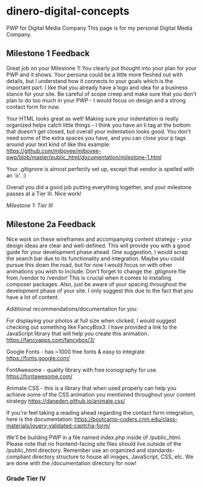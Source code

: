 # dinero-digital-concepts
PWP for Digital Media Company
This page is for my personal Digital Media Company.

## Milestone 1 Feedback
Great job on your Milestone 1! You clearly put thought into your plan for your PWP and it shows. Your persona could be a little more fleshed out with details, but I understand how it connects to your goals which is the important part. I like that you already have a logo and idea for a business stance for your site. Be careful of scope creep and make sure that you don't plan to do too much in your PWP - I would focus on design and a strong contact form for now.

Your HTML looks great as well! Making sure your indentation is really organized helps catch little things - I think you have an li tag at the bottom that doesn't get closed, but overall your indentation looks good. You don't need some of the extra spaces you have, and you can close your p tags around your text kind of like this example: https://github.com/mjbovee/mjbovee-pwp/blob/master/public_html/documentation/milestone-1.html

Your .gitignore is almost perfectly set up, except that vendor is spelled with an 'o'. :)

Overall you did a good job putting everything together, and your milestone passes at a Tier III. Nice work!

*Milestone 1: Tier III*

## Milestone 2a Feedback 
Nice work on these wireframes and accompanying content strategy - your design ideas are clear and well-defined. This will provide you with a good guide for your development phase ahead. One suggestion, I would scrap the search bar due to its functionality and integration. Maybe you could pursue this down the road, but for now I would focus on with other animations you wish to include. Don't forget to change the .gitignore file from /vendor to /vendor! This is crucial when it comes to installing composer packages. Also, just be aware of your spacing throughout the development phase of your site. I only suggest this due to the fact that you have a lot of content.

Additional recommendations/documentation for you:

For displaying your photos at full size when clicked, I would suggest checking out something like FancyBox3. I have provided a link to the JavaScript library that will help you create this animation.  https://fancyapps.com/fancybox/3/

Google Fonts - has ~1000 free fonts & easy to integrate https://fonts.google.com/

FontAwesome - quality library with free iconography for use.
https://fontawesome.com/

Animate CSS - this is a library that when used properly can help you achieve some of the CSS animation you mentioned throughout your content strategy
https://daneden.github.io/animate.css/

If you're feel taking a reading ahead regarding the contact form integration, here is the documentation:
https://bootcamp-coders.cnm.edu/class-materials/jquery-validated-captcha-form/

We'll be building PWP in a file named index.php inside of /public_html. Please note that no frontend-facing site files should live outside of the /public_html directory. Remember use an organized and standards-compliant directory structure to house all images, JavaScript, CSS, etc. We are done with the /documentation directory for now!

### Grade Tier IV
